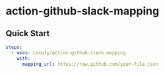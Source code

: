 # action-github-slack-mapping

## Quick Start

```yaml
steps:
  - uses: Locofy/action-github-slack-mapping
    with:
      mapping_url: https://raw.github.com/your-file.json
```
